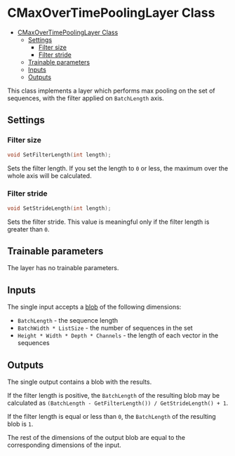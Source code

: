 # CMaxOverTimePoolingLayer Class

<!-- TOC -->

- [CMaxOverTimePoolingLayer Class](#cmaxovertimepoolinglayer-class)
    - [Settings](#settings)
        - [Filter size](#filter-size)
        - [Filter stride](#filter-stride)
    - [Trainable parameters](#trainable-parameters)
    - [Inputs](#inputs)
    - [Outputs](#outputs)

<!-- /TOC -->

This class implements a layer which performs max pooling on the set of sequences, with the filter applied on `BatchLength` axis.

## Settings

### Filter size

```c++
void SetFilterLength(int length);
```

Sets the filter length. If you set the length to `0` or less, the maximum over the whole axis will be calculated.

### Filter stride

```c++
void SetStrideLength(int length);
```

Sets the filter stride. This value is meaningful only if the filter length is greater than `0`.

## Trainable parameters

The layer has no trainable parameters.

## Inputs

The single input accepts a [blob](../DnnBlob.md) of the following dimensions:

- `BatchLength` - the sequence length
- `BatchWidth * ListSize` - the number of sequences in the set
- `Height * Width * Depth * Channels` - the length of each vector in the sequences

## Outputs

The single output contains a blob with the results. 

If the filter length is positive, the `BatchLength` of the resulting  blob may be calculated as 
`(BatchLength - GetFilterLength()) / GetStrideLength() + 1`.

If the filter length is equal or less than `0`, the `BatchLength` of the resulting blob is `1`.

The rest of the dimensions of the output blob are equal to the corresponding dimensions of the input.
